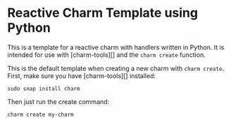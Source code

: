 # Reactive Charm Template using Python

This is a template for a reactive charm with handlers written in Python.
It is intended for use with [charm-tools][] and the `charm create` function.



This is the default template when creating a new charm with `charm create`.
First, make sure you have [charm-tools][] installed:

```
sudo snap install charm
```

Then just run the create command:

```
charm create my-charm
```
